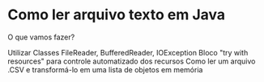 # Como ler arquivo texto em Java

O que vamos fazer?

Utilizar Classes FileReader, BufferedReader, IOException
Bloco "try with resources" para controle automatizado dos recursos
Como ler um arquivo .CSV e transformá-lo em uma lista de objetos em memória
